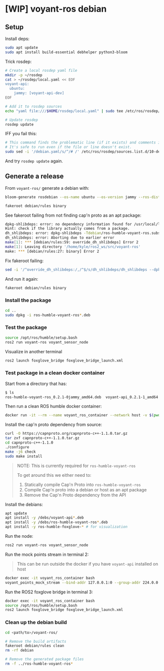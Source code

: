 # [WIP] voyant-ros debian

## Setup

Install deps:

```bash
sudo apt update
sudo apt install build-essential debhelper python3-bloom
```

Trick rosdep:

```bash
# Create a local rosdep yaml file
mkdir -p ~/rosdep
cat > ~/rosdep/local.yaml << EOF
voyant-api:
  ubuntu:
    jammy: [voyant-api-dev]
EOF

# Add it to rosdep sources
echo "yaml file:///$HOME/rosdep/local.yaml" | sudo tee /etc/ros/rosdep/sources.list.d/50-local.list

# Update rosdep
rosdep update
```

IFF you fail this:

```bash
# This command finds the problematic line (if it exists) and comments it out.
# It's safe to run even if the file or line doesn't exist.
sudo sed -i '/debian.yaml/s/^/# /' /etc/ros/rosdep/sources.list.d/10-debian.list
```

And try `rosdep update` again.

## Generate a release

From `voyant-ros/` generate a debian with:

```bash
bloom-generate rosdebian --os-name ubuntu --os-version jammy --ros-distro humble

fakeroot debian/rules binary
```

See fakeroot failing from not finding cap'n proto as an apt package:

```bash
dpkg-shlibdeps: error: no dependency information found for /usr/local/lib/libcapnp-1.1.0.so (used by debian/ros-humble-voyant-ros/opt/ros/humble/lib/voyant-ros/voyant_sensor_node)
Hint: check if the library actually comes from a package.
dh_shlibdeps: error: dpkg-shlibdeps -Tdebian/ros-humble-voyant-ros.substvars -l/home/kyle/ros2_ws/src/voyant-ros/debian/ros-humble-voyant-ros//opt/ros/humble/lib/ -l/home/kyle/ros2_ws/src/voyant-ros/debian/ros-humble-voyant-ros//opt/ros/humble/opt/voyant-ros/lib/ debian/ros-humble-voyant-ros/opt/ros/humble/lib/voyant-ros/voyant_sensor_node returned exit code 2
dh_shlibdeps: error: Aborting due to earlier error
make[1]: *** [debian/rules:59: override_dh_shlibdeps] Error 2
make[1]: Leaving directory '/home/kyle/ros2_ws/src/voyant-ros'
make: *** [debian/rules:27: binary] Error 2
```

Fix fakeroot failing:

```bash
sed -i '/^override_dh_shlibdeps:/,/^$/s/dh_shlibdeps/dh_shlibdeps --dpkg-shlibdeps-params=--ignore-missing-info/' debian/rules
```

And run it again:

```bash
fakeroot debian/rules binary
```

### Install the package

```bash
cd ..
sudo dpkg -i ros-humble-voyant-ros*.deb
```

### Test the package

```bash
source /opt/ros/humble/setup.bash
ros2 run voyant-ros voyant_sensor_node
```

Visualize in another terminal

```bash
ros2 launch foxglove_bridge foxglove_bridge_launch.xml
```

### Test package in a clean docker container

Start from a directory that has:

```bash
$ ls
ros-humble-voyant-ros_0.2.1-0jammy_amd64.deb  voyant-api_0.2.1-1_amd64.deb  voyant-api-dev_0.2.1-1_amd64.deb
```

Then run a clean ROS humble docker container:

```bash
docker run -it --rm --name voyant_ros_container --network host -v $(pwd):/debs osrf/ros:humble-desktop
```

Install the cap'n proto dependency from source:

```bash
curl -O https://capnproto.org/capnproto-c++-1.1.0.tar.gz
tar zxf capnproto-c++-1.1.0.tar.gz
cd capnproto-c++-1.1.0
./configure
make -j6 check
sudo make install
```

> NOTE: This is currently required for `ros-humble-voyant-ros`
>
> To get around this we either need to:
>
> 1. Statically compile Cap'n Proto into `ros-humble-voyant-ros`
> 2. Compile Cap'n proto into a debian or host as an apt package
> 3. Remove the Cap'n Proto dependency from the API

Install the debians:

```bash
apt update
apt install -y /debs/voyant-api*.deb
apt install -y /debs/ros-humble-voyant-ros*.deb
apt install -y ros-humble-foxglove-* # for visualization
```

Run the node:

```bash
ros2 run voyant-ros voyant_sensor_node
```

Run the mock points stream in terminal 2:

> This can be run outside the docker if you have `voyant-api` installed on host

```bash
docker exec -it voyant_ros_container bash
voyant_points_mock_stream --bind-addr 127.0.0.1:0 --group-addr 224.0.0.0:4444
```

Run the ROS2 foxglove bridge in terminal 3:

```bash
docker exec -it voyant_ros_container bash
source /opt/ros/humble/setup.bash
ros2 launch foxglove_bridge foxglove_bridge_launch.xml
```

### Clean up the debian build

```bash
cd <path/to>/voyant-ros/
```

```bash
# Remove the build artifacts
fakeroot debian/rules clean
rm -rf debian

# Remove the generated package files
rm -f ../ros-humble-voyant-ros*
```
